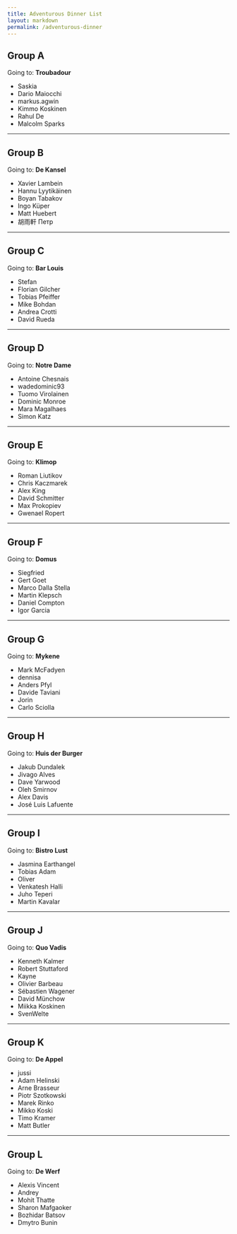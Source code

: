 ```yaml
---
title: Adventurous Dinner List
layout: markdown
permalink: /adventurous-dinner
---
```


## Group A

Going to: **Troubadour**

- Saskia
- Dario Maiocchi
- markus.agwin
- Kimmo Koskinen
- Rahul De
- Malcolm Sparks

-----

## Group B

Going to: **De Kansel**

- Xavier Lambein
- Hannu Lyytikäinen
- Boyan Tabakov
- Ingo Küper
- Matt Huebert
- 胡雨軒 Петр

-----

## Group C

Going to: **Bar Louis**

- Stefan
- Florian Gilcher
- Tobias Pfeiffer
- Mike Bohdan
- Andrea Crotti
- David Rueda

-----

## Group D

Going to: **Notre Dame**

- Antoine Chesnais
- wadedominic93
- Tuomo Virolainen
- Dominic Monroe
- Mara Magalhaes
- Simon Katz

-----

## Group E

Going to: **Klimop**

- Roman Liutikov
- Chris Kaczmarek
- Alex King
- David Schmitter
- Max Prokopiev
- Gwenael Ropert

-----

## Group F

Going to: **Domus**

- Siegfried
- Gert Goet
- Marco Dalla Stella
- Martin Klepsch
- Daniel Compton
- Igor Garcia

-----

## Group G

Going to: **Mykene**

- Mark McFadyen
- dennisa
- Anders Pfyl
- Davide Taviani
- Jorin
- Carlo Sciolla

-----

## Group H

Going to: **Huis der Burger**

- Jakub Dundalek
- Jivago Alves
- Dave Yarwood
- Oleh Smirnov
- Alex Davis
- José Luis Lafuente

-----

## Group I

Going to: **Bistro Lust**

- Jasmina Earthangel
- Tobias Adam
- Oliver
- Venkatesh Halli
- Juho Teperi
- Martin Kavalar

-----

## Group J

Going to: **Quo Vadis**

- Kenneth Kalmer
- Robert Stuttaford
- Kayne
- Olivier Barbeau
- Sébastien Wagener
- David Münchow
- Miikka Koskinen
- SvenWelte

-----

## Group K

Going to: **De Appel**

- jussi
- Adam Helinski
- Arne Brasseur
- Piotr Szotkowski
- Marek Rinko
- Mikko Koski
- Timo Kramer
- Matt Butler

-----

## Group L

Going to: **De Werf**

- Alexis Vincent
- Andrey
- Mohit Thatte
- Sharon Mafgaoker
- Bozhidar Batsov
- Dmytro Bunin
